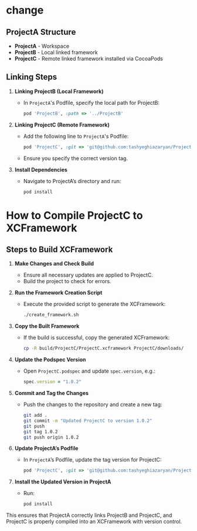 # change 

## ProjectA Structure

- **ProjectA** - Workspace
- **ProjectB** - Local linked framework
- **ProjectC** - Remote linked framework installed via CocoaPods

## Linking Steps

1. **Linking ProjectB (Local Framework)**

   - In `ProjectA`'s Podfile, specify the local path for ProjectB:
     ```ruby
     pod 'ProjectB', :path => '../ProjectB'
     ```

2. **Linking ProjectC (Remote Framework)**

   - Add the following line to `ProjectA`'s Podfile:
     ```ruby
     pod 'ProjectC', :git => 'git@github.com:tashyeghiazaryan/ProjectC.git', :tag => '1.0.3'
     ```
   - Ensure you specify the correct version tag.

3. **Install Dependencies**

   - Navigate to ProjectA’s directory and run:
     ```sh
     pod install
     ```

# How to Compile ProjectC to XCFramework

## Steps to Build XCFramework

1. **Make Changes and Check Build**

   - Ensure all necessary updates are applied to ProjectC.
   - Build the project to check for errors.

2. **Run the Framework Creation Script**

   - Execute the provided script to generate the XCFramework:
     ```sh
     ./create_framework.sh
     ```

3. **Copy the Built Framework**

   - If the build is successful, copy the generated XCFramework:
     ```sh
     cp -R build/ProjectC/ProjectC.xcframework ProjectC/downloads/
     ```

4. **Update the Podspec Version**

   - Open `ProjectC.podspec` and update `spec.version`, e.g.:
     ```ruby
     spec.version = "1.0.2"
     ```

5. **Commit and Tag the Changes**

   - Push the changes to the repository and create a new tag:
     ```sh
     git add .
     git commit -m "Updated ProjectC to version 1.0.2"
     git push
     git tag 1.0.2
     git push origin 1.0.2
     ```

6. **Update ProjectA’s Podfile**

   - In `ProjectA`’s Podfile, update the tag version for ProjectC:
     ```ruby
     pod 'ProjectC', :git => 'git@github.com:tashyeghiazaryan/ProjectC.git', :tag => '1.0.2'
     ```

7. **Install the Updated Version in ProjectA**

   - Run:
     ```sh
     pod install
     ```

This ensures that ProjectA correctly links ProjectB and ProjectC, and ProjectC is properly compiled into an XCFramework with version control.

